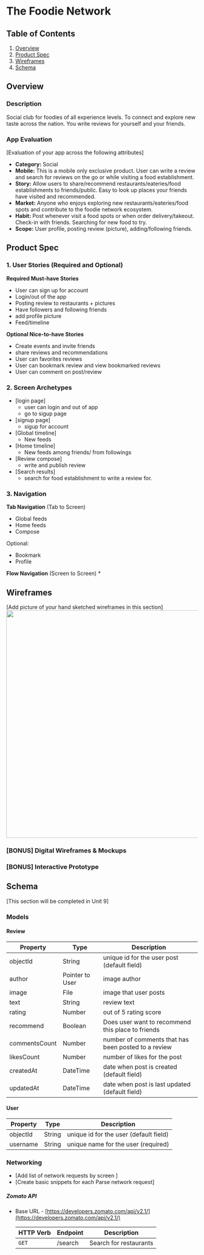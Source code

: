 # The Foodie Network

## Table of Contents
1. [Overview](#Overview)
1. [Product Spec](#Product-Spec)
1. [Wireframes](#Wireframes)
2. [Schema](#Schema)

## Overview
### Description
Social club for foodies of all experience levels. To connect and explore new taste across the nation. You write reviews for yourself and your friends. 

### App Evaluation
[Evaluation of your app across the following attributes]
- **Category:** Social
- **Mobile:** This is a mobile only exclusive product. User can write a review and search for reviews on the go or while visiting a food establishment. 
- **Story:** Allow users to share/recommend restaurants/eateries/food establishments to friends/public. Easy to look up places your friends have visited and recommended.
- **Market:** Anyone who enjoys exploring new restaurants/eateries/food spots and contribute to the foodie network ecosystem.
- **Habit:** Post whenever visit a food spots or when order delivery/takeout. Check-in with friends. Searching for new food to try.
- **Scope:** User profile, posting review (picture), adding/following friends.

## Product Spec

### 1. User Stories (Required and Optional)

**Required Must-have Stories**

* User can sign up for account 
* Login/out of the app
* Posting review to restaurants + pictures
* Have followers and following friends
* add profile picture
* Feed/timeline

**Optional Nice-to-have Stories**

* Create events and invite friends
* share reviews and recommendations
* User can favorites reviews
* User can bookmark review and view bookmarked reviews
* User can comment on post/review

### 2. Screen Archetypes

* [login page]
   * user can login and out of app
   * go to sigup page
* [signup page]
   * sigup for account
* [Global timeline]
   * New feeds
* [Home timeline]
   * New feeds among friends/ from followings
* [Review compose]
  * write and publish review
* [Search results]
  * search for food establishment to write a review for.

### 3. Navigation

**Tab Navigation** (Tab to Screen)

* Global feeds
* Home feeds
* Compose

Optional:
* Bookmark
* Profile

**Flow Navigation** (Screen to Screen)
* 

## Wireframes
[Add picture of your hand sketched wireframes in this section]
<img src="YOUR_WIREFRAME_IMAGE_URL" width=600>

### [BONUS] Digital Wireframes & Mockups

### [BONUS] Interactive Prototype

## Schema 
[This section will be completed in Unit 9]
### Models
#### Review

   | Property      | Type     | Description |
   | ------------- | -------- | ------------|
   | objectId      | String   | unique id for the user post (default field) |
   | author        | Pointer to User| image author |
   | image         | File     | image that user posts |
   | text          | String   | review text |
   | rating        | Number   | out of 5 rating score |
   | recommend     | Boolean  | Does user want to recommend this place to friends |
   | commentsCount | Number   | number of comments that has been posted to a review |
   | likesCount    | Number   | number of likes for the post |
   | createdAt     | DateTime | date when post is created (default field) |
   | updatedAt     | DateTime | date when post is last updated (default field) |
 
#### User

   | Property      | Type     | Description |
   | ------------- | -------- | ------------|
   | objectId      | String   | unique id for the user (default field) |
   | username      | String   | unique name for the user (required) |
   
### Networking
- [Add list of network requests by screen ]
- [Create basic snippets for each Parse network request]
##### Zomato API
- Base URL - [https://developers.zomato.com/api/v2.1/](https://developers.zomato.com/api/v2.1/)

   HTTP Verb | Endpoint | Description
   ----------|----------|------------
    `GET`    | /search | Search for restaurants


